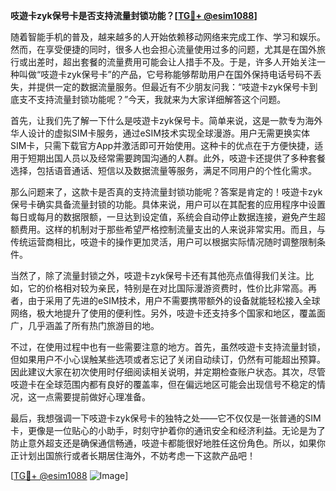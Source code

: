**吱遊卡zyk保号卡是否支持流量封锁功能？[[TG💪+ @esim1088](https://t.me/s/esim1088)]**

随着智能手机的普及，越来越多的人开始依赖移动网络来完成工作、学习和娱乐。然而，在享受便捷的同时，很多人也会担心流量使用过多的问题，尤其是在国外旅行或出差时，超出套餐的流量费用可能会让人措手不及。于是，许多人开始关注一种叫做“吱遊卡zyk保号卡”的产品，它号称能够帮助用户在国外保持电话号码不丢失，并提供一定的数据流量服务。但最近有不少朋友问我：“吱遊卡zyk保号卡到底支不支持流量封锁功能呢？”今天，我就来为大家详细解答这个问题。

首先，让我们先了解一下什么是吱遊卡zyk保号卡。简单来说，这是一款专为海外华人设计的虚拟SIM卡服务，通过eSIM技术实现全球漫游。用户无需更换实体SIM卡，只需下载官方App并激活即可开始使用。这种卡的优点在于方便快捷，适用于短期出国人员以及经常需要跨国沟通的人群。此外，吱遊卡还提供了多种套餐选择，包括语音通话、短信以及数据流量等服务，满足不同用户的个性化需求。

那么问题来了，这款卡是否真的支持流量封锁功能呢？答案是肯定的！吱遊卡zyk保号卡确实具备流量封锁的功能。具体来说，用户可以在其配套的应用程序中设置每日或每月的数据限额，一旦达到设定值，系统会自动停止数据连接，避免产生超额费用。这样的机制对于那些希望严格控制流量支出的人来说非常实用。而且，与传统运营商相比，吱遊卡的操作更加灵活，用户可以根据实际情况随时调整限制条件。

当然了，除了流量封锁之外，吱遊卡zyk保号卡还有其他亮点值得我们关注。比如，它的价格相对较为亲民，特别是在对比国际漫游资费时，性价比非常高。再者，由于采用了先进的eSIM技术，用户不需要携带额外的设备就能轻松接入全球网络，极大地提升了使用的便利性。另外，吱遊卡还支持多个国家和地区，覆盖面广，几乎涵盖了所有热门旅游目的地。

不过，在使用过程中也有一些需要注意的地方。首先，虽然吱遊卡支持流量封锁，但如果用户不小心误触某些选项或者忘记了关闭自动续订，仍然有可能超出预算。因此建议大家在初次使用时仔细阅读相关说明，并定期检查账户状态。其次，尽管吱遊卡在全球范围内都有良好的覆盖率，但在偏远地区可能会出现信号不稳定的情况，这一点需要提前做好心理准备。

最后，我想强调一下吱遊卡zyk保号卡的独特之处——它不仅仅是一张普通的SIM卡，更像是一位贴心的小助手，时刻守护着你的通讯安全和经济利益。无论是为了防止意外超支还是确保通信畅通，吱遊卡都能很好地胜任这份角色。所以，如果你正计划出国旅行或者长期居住海外，不妨考虑一下这款产品吧！

[[TG💪+ @esim1088](https://t.me/s/esim1088) ![Image](https://i.postimg.cc/4NQfJmqS/Snipaste-2025-05-13-00-14-12.png)]